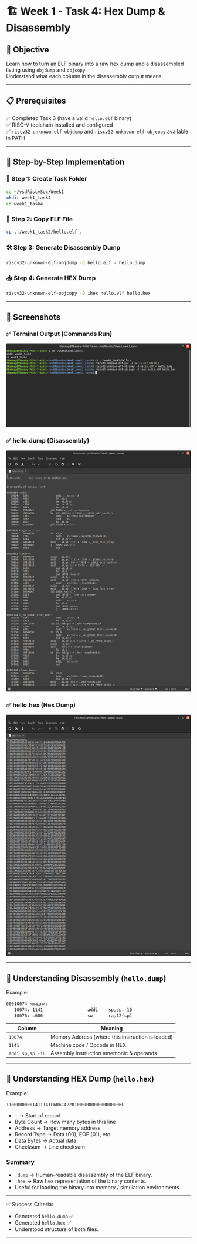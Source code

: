 
# 🏗️ Week 1 - Task 4: Hex Dump & Disassembly

## 🎯 Objective

Learn how to turn an ELF binary into a raw hex dump and a disassembled listing using `objdump` and `objcopy`.  
Understand what each column in the disassembly output means.

---

## 📋 Prerequisites

✅ Completed Task 3 (have a valid `hello.elf` binary)  
✅ RISC-V toolchain installed and configured  
✅ `riscv32-unknown-elf-objdump` and `riscv32-unknown-elf-objcopy` available in PATH

---

## 🚀 Step-by-Step Implementation

### 📂 Step 1: Create Task Folder

```bash
cd ~/vsdRiscvSoc/Week1
mkdir week1_task4
cd week1_task4
```

### 📄 Step 2: Copy ELF File

```bash
cp ../week1_task2/hello.elf .
```

### 🛠️ Step 3: Generate Disassembly Dump

```bash
riscv32-unknown-elf-objdump -d hello.elf > hello.dump
```

### 📥 Step 4: Generate HEX Dump

```bash
riscv32-unknown-elf-objcopy -O ihex hello.elf hello.hex
```

---

## 📸 Screenshots

### ✅ Terminal Output (Commands Run)

![Task 4 Terminal Output](screenshots/terminal.png)

### ✅ hello.dump (Disassembly)

![Task 4 Terminal Output](screenshots/dump.png)

### ✅ hello.hex (Hex Dump)

![Task 4 Terminal Output](screenshots/hex.png)

---

## 🧐 Understanding Disassembly (`hello.dump`)

Example:

```
00010074 <main>:
   10074: 1141                 addi    sp,sp,-16
   10076: c606                 sw      ra,12(sp)
```

| Column | Meaning |
|--------|---------|
| `10074:` | Memory Address (where this instruction is loaded) |
| `1141`  | Machine code / Opcode in HEX |
| `addi sp,sp,-16` | Assembly instruction mnemonic & operands |

---

## 🧐 Understanding HEX Dump (`hello.hex`)

Example:

```
:1000000001411141C606C4220100000000000000006C
```

- `:` → Start of record
- Byte Count → How many bytes in this line
- Address → Target memory address
- Record Type → Data (00), EOF (01), etc.
- Data Bytes → Actual data
- Checksum → Line checksum

### Summary

- `.dump` → Human-readable disassembly of the ELF binary.
- `.hex` → Raw hex representation of the binary contents.
- Useful for loading the binary into memory / simulation environments.

---

✅ Success Criteria:

- Generated `hello.dump` ✅
- Generated `hello.hex` ✅
- Understood structure of both files.

---
